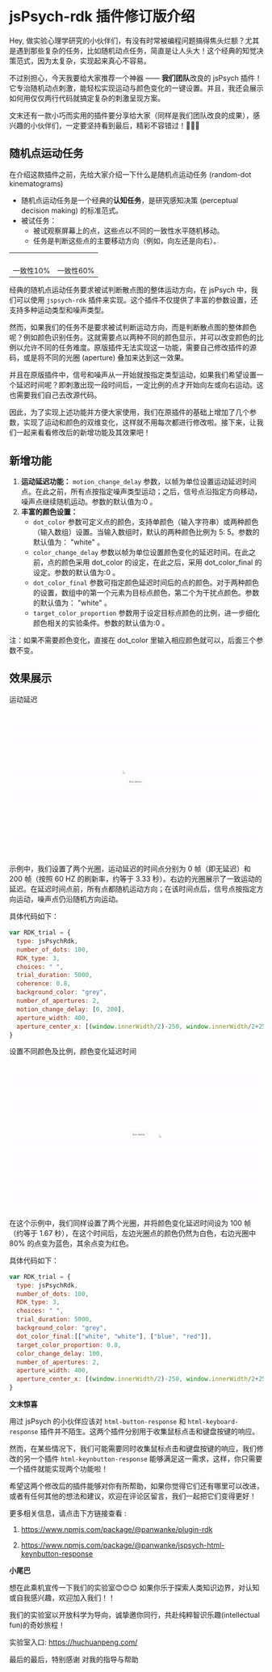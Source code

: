 # jsPsych-rdk 插件修订版介绍

Hey, 做实验心理学研究的小伙伴们，有没有时常被编程问题搞得焦头烂额？尤其是遇到那些复杂的任务，比如随机动点任务，简直是让人头大！这个经典的知觉决策范式，因为太复杂，实现起来真心不容易。

不过别担心，今天我要给大家推荐一个神器 —— **我们团队**改良的 jsPsych 插件！它专治随机动点刺激，能轻松实现运动与颜色变化的一键设置。并且，我还会展示如何用仅仅两行代码就搞定复杂的刺激呈现方案。

文末还有一款小巧而实用的插件要分享给大家（同样是我们团队改良的成果），感兴趣的小伙伴们，一定要坚持看到最后，精彩不容错过！🎉🎉🎉

## 随机点运动任务

在介绍这款插件之前，先给大家介绍一下什么是随机点运动任务 (random-dot kinematograms)
- 随机点运动任务是一个经典的**认知任务**，是研究感知决策 (perceptual decision making) 的标准范式。  
- 被试任务：  
   - 被试观察屏幕上的点，这些点以不同的一致性水平随机移动。  
   - 任务是判断这些点的主要移动方向（例如，向左还是向右）。
<center>  
    <table>  
            <tr>  
                <td><img src="https://cdn.kesci.com/upload/sjwnyi477j.gif?imageView2/0/w/400/h/400" alt=""></td>  
                <td><img src="https://cdn.kesci.com/upload/sjwnyt1yq4.gif?imageView2/0/w/400/h/400" alt=""></td>  
            </tr>  
            <tr>  
                <td>一致性10%</td>  
                <td>一致性60%</td>  
            </tr>  
    </table>  
</center>  

经典的随机点运动任务要求被试判断散点图的整体运动方向，在 jsPsych 中，我们可以使用 `jspsych-rdk` 插件来实现。这个插件不仅提供了丰富的参数设置，还支持多种运动类型和噪声类型。

然而，如果我们的任务不是要求被试判断运动方向，而是判断散点图的整体颜色呢？例如颜色识别任务。这就需要点以两种不同的颜色显示，并可以改变颜色的比例以允许不同的任务难度。原版插件无法实现这一功能，需要自己修改插件的源码，或是将不同的光圈 (aperture) 叠加来达到这一效果。

并且在原版插件中，信号和噪声从一开始就按指定类型运动，如果我们希望设置一个延迟时间呢？即刺激出现一段时间后，一定比例的点才开始向左或向右运动。这也需要我们自己去改源代码。

因此，为了实现上述功能并方便大家使用，我们在原插件的基础上增加了几个参数，实现了运动和颜色的双维变化，这样就不用每次都进行修改啦。接下来，让我们一起来看看修改后的新增功能及其效果吧！

## 新增功能

1. **运动延迟功能：** `motion_change_delay` 参数，以帧为单位设置运动延迟时间点。在此之前，所有点按指定噪声类型运动；之后，信号点沿指定方向移动，噪声点继续随机运动。参数的默认值为:0 。
2. **丰富的颜色设置：**
   - `dot_color` 参数可定义点的颜色，支持单颜色（输入字符串）或两种颜色（输入数组）设置。当输入数组时，默认的两种颜色比例为 5: 5。参数的默认值为： "white" 。
   - `color_change_delay` 参数以帧为单位设置颜色变化的延迟时间。在此之前，点的颜色采用 dot_color 的设定，在此之后，采用 dot_color_final 的设定。参数的默认值为:0 。
   - `dot_color_final` 参数可指定颜色延迟时间后的点的颜色。对于两种颜色的设置，数组中的第一个元素为目标点颜色，第二个为干扰点颜色。参数的默认值为： "white" 。
   - `target_color_proportion` 参数用于设定目标点颜色的比例，进一步细化颜色相关的实验条件。参数的默认值为:0 。

注：如果不需要颜色变化，直接在 dot_color 里输入相应颜色就可以，后面三个参数不变。


## 效果展示

运动延迟

![alt text](Motion.gif)

示例中，我们设置了两个光圈，运动延迟的时间点分别为 0 帧（即无延迟）和 200 帧（按照 60 HZ 的刷新率，约等于 3.33 秒）。右边的光圈展示了一致运动的延迟。在延迟时间点前，所有点都随机运动方向；在该时间点后，信号点按指定方向运动，噪声点仍沿随机方向运动。

具体代码如下：

```js
var RDK_trial = {
  type: jsPsychRdk,
  number_of_dots: 100, 
  RDK_type: 3,
  choices: " ",
  trial_duration: 5000,
  coherence: 0.8,
  background_color: "grey",
  number_of_apertures: 2,
  motion_change_delay: [0, 200], 
  aperture_width: 400, 
  aperture_center_x: [(window.innerWidth/2)-250, window.innerWidth/2+250] 
}
```

设置不同颜色及比例，颜色变化延迟时间

![alt text](Color.gif)

在这个示例中，我们同样设置了两个光圈，并将颜色变化延迟时间设为 100 帧（约等于 1.67 秒），在这个时间后，左边光圈点的颜色仍然为白色，右边光圈中 80% 的点变为蓝色，其余点变为红色。

具体代码如下：

```js
var RDK_trial = {
  type: jsPsychRdk,
  number_of_dots: 100, 
  RDK_type: 3,
  choices: " ",
  trial_duration: 5000,
  background_color: "grey",
  dot_color_final:[["white", "white"], ["blue", "red"]], 
  target_color_proportion: 0.8, 
  color_change_delay: 100, 
  number_of_apertures: 2,
  aperture_width: 400, 
  aperture_center_x: [(window.innerWidth/2)-250, window.innerWidth/2+250] 
}
```


**文末惊喜**

用过 jsPsych 的小伙伴应该对 `html-button-response` 和 `html-keyboard-response` 插件并不陌生。这两个插件分别用于收集鼠标点击和键盘按键的响应。

然而，在某些情况下，我们可能需要同时收集鼠标点击和键盘按键的响应，我们修改的另一个插件 `html-keynbutton-response` 能够满足这一需求，这样，你只需要一个插件就能实现两个功能啦！

希望这两个修改后的插件能够对你有所帮助，如果你觉得它们还有哪里可以改进，或者有任何其他的想法和建议，欢迎在评论区留言，我们一起把它们变得更好！

更多相关信息，请点击下方链接查看 :

1. <https://www.npmjs.com/package/@panwanke/plugin-rdk>
   
2. https://www.npmjs.com/package/@panwanke/jspsych-html-keynbutton-response

**小尾巴**

想在此乘机宣传一下我们的实验室😊😊😊
如果你乐于探索人类知识边界，对认知或自我感兴趣，欢迎加入我们！！

我们的实验室以开放科学为导向，诚挚邀你同行，共赴纯粹智识乐趣(intellectual fun)的奇妙旅程！

实验室入口: <https://huchuanpeng.com/>

最后的最后，特别感谢 对我的指导与帮助
